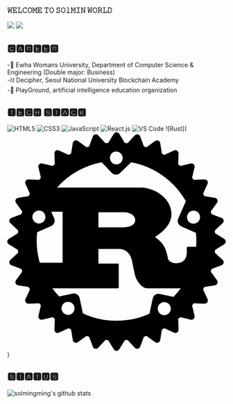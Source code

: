 ### 𝚆𝙴𝙻𝙲𝙾𝙼𝙴 𝚃𝙾 𝚂𝙾𝚕𝙼𝙸𝙽 𝚆𝙾𝚁𝙻𝙳
   
    
    
[![](https://img.shields.io/badge/-@sol_mining9-%231DA1F2?style=flat-square&logo=twitter&logoColor=ffffff)](https://twitter.com/sol_mining9)
[![](https://img.shields.io/badge/-@solmingming-%23181717?style=flat-square&logo=github)](https://github.com/solmingming)

  
  

## 🅲🅰🆁🅴🅴🆁
-🏫 Ewha Womans University, Department of Computer Science & Engineering (Double major: Business)  
-⛓️ Decipher, Seoul National University Blockchain Academy  
-🤖 PlayGround, artificial intelligence education organization  


<!--
[![onetab.group](https://svg.bookmark.style/api?url=https://www.onetab.group&mode=light&style=horizontal)](https://onetab.group)
[![vue-command-palette](https://svg.bookmark.style/api?url=https://github.com/xiaoluoboding/vue-command-palette&mode=dark&style=horizontal)](https://github.com/xiaoluoboding/vue-command-palette)
[![vue-sonner](https://svg.bookmark.style/api?url=https://github.com/xiaoluoboding/vue-sonner&mode=light&style=horizontal)](https://github.com/xiaoluoboding/vue-sonner)
-->

## 🆃🅴🅲🅷 🆂🆃🅰🅲🅺

![HTML5](https://img.shields.io/badge/-HTML5-%23E44D27?style=flat-square&logo=html5&logoColor=ffffff)
![CSS3](https://img.shields.io/badge/-CSS3-%231572B6?style=flat-square&logo=css3)
![JavaScript](https://img.shields.io/badge/-JavaScript-%23F7DF1C?style=flat-square&logo=javascript&logoColor=000000&labelColor=%23F7DF1C&color=%23FFCE5A)
![React.js](https://img.shields.io/badge/-React.js-%23282C34?style=flat-square&logo=react)
![VS Code](https://img.shields.io/badge/-VSCode-%23007ACC?style=flat-square&logo=visual-studio-code)
![Rust](<svg role="img" viewBox="0 0 24 24" xmlns="http://www.w3.org/2000/svg"><title>Rust</title><path d="M23.8346 11.7033l-1.0073-.6236a13.7268 13.7268 0 00-.0283-.2936l.8656-.8069a.3483.3483 0 00-.1154-.578l-1.1066-.414a8.4958 8.4958 0 00-.087-.2856l.6904-.9587a.3462.3462 0 00-.2257-.5446l-1.1663-.1894a9.3574 9.3574 0 00-.1407-.2622l.49-1.0761a.3437.3437 0 00-.0274-.3361.3486.3486 0 00-.3006-.154l-1.1845.0416a6.7444 6.7444 0 00-.1873-.2268l.2723-1.153a.3472.3472 0 00-.417-.4172l-1.1532.2724a14.0183 14.0183 0 00-.2278-.1873l.0415-1.1845a.3442.3442 0 00-.49-.328l-1.076.491c-.0872-.0476-.1742-.0952-.2623-.1407l-.1903-1.1673A.3483.3483 0 0016.256.955l-.9597.6905a8.4867 8.4867 0 00-.2855-.086l-.414-1.1066a.3483.3483 0 00-.5781-.1154l-.8069.8666a9.2936 9.2936 0 00-.2936-.0284L12.2946.1683a.3462.3462 0 00-.5892 0l-.6236 1.0073a13.7383 13.7383 0 00-.2936.0284L9.9803.3374a.3462.3462 0 00-.578.1154l-.4141 1.1065c-.0962.0274-.1903.0567-.2855.086L7.744.955a.3483.3483 0 00-.5447.2258L7.009 2.348a9.3574 9.3574 0 00-.2622.1407l-1.0762-.491a.3462.3462 0 00-.49.328l.0416 1.1845a7.9826 7.9826 0 00-.2278.1873L3.8413 3.425a.3472.3472 0 00-.4171.4171l.2713 1.1531c-.0628.075-.1255.1509-.1863.2268l-1.1845-.0415a.3462.3462 0 00-.328.49l.491 1.0761a9.167 9.167 0 00-.1407.2622l-1.1662.1894a.3483.3483 0 00-.2258.5446l.6904.9587a13.303 13.303 0 00-.087.2855l-1.1065.414a.3483.3483 0 00-.1155.5781l.8656.807a9.2936 9.2936 0 00-.0283.2935l-1.0073.6236a.3442.3442 0 000 .5892l1.0073.6236c.008.0982.0182.1964.0283.2936l-.8656.8079a.3462.3462 0 00.1155.578l1.1065.4141c.0273.0962.0567.1914.087.2855l-.6904.9587a.3452.3452 0 00.2268.5447l1.1662.1893c.0456.088.0922.1751.1408.2622l-.491 1.0762a.3462.3462 0 00.328.49l1.1834-.0415c.0618.0769.1235.1528.1873.2277l-.2713 1.1541a.3462.3462 0 00.4171.4161l1.153-.2713c.075.0638.151.1255.2279.1863l-.0415 1.1845a.3442.3442 0 00.49.327l1.0761-.49c.087.0486.1741.0951.2622.1407l.1903 1.1662a.3483.3483 0 00.5447.2268l.9587-.6904a9.299 9.299 0 00.2855.087l.414 1.1066a.3452.3452 0 00.5781.1154l.8079-.8656c.0972.0111.1954.0203.2936.0294l.6236 1.0073a.3472.3472 0 00.5892 0l.6236-1.0073c.0982-.0091.1964-.0183.2936-.0294l.8069.8656a.3483.3483 0 00.578-.1154l.4141-1.1066a8.4626 8.4626 0 00.2855-.087l.9587.6904a.3452.3452 0 00.5447-.2268l.1903-1.1662c.088-.0456.1751-.0931.2622-.1407l1.0762.49a.3472.3472 0 00.49-.327l-.0415-1.1845a6.7267 6.7267 0 00.2267-.1863l1.1531.2713a.3472.3472 0 00.4171-.416l-.2713-1.1542c.0628-.0749.1255-.1508.1863-.2278l1.1845.0415a.3442.3442 0 00.328-.49l-.49-1.076c.0475-.0872.0951-.1742.1407-.2623l1.1662-.1893a.3483.3483 0 00.2258-.5447l-.6904-.9587.087-.2855 1.1066-.414a.3462.3462 0 00.1154-.5781l-.8656-.8079c.0101-.0972.0202-.1954.0283-.2936l1.0073-.6236a.3442.3442 0 000-.5892zm-6.7413 8.3551a.7138.7138 0 01.2986-1.396.714.714 0 11-.2997 1.396zm-.3422-2.3142a.649.649 0 00-.7715.5l-.3573 1.6685c-1.1035.501-2.3285.7795-3.6193.7795a8.7368 8.7368 0 01-3.6951-.814l-.3574-1.6684a.648.648 0 00-.7714-.499l-1.473.3158a8.7216 8.7216 0 01-.7613-.898h7.1676c.081 0 .1356-.0141.1356-.088v-2.536c0-.074-.0536-.0881-.1356-.0881h-2.0966v-1.6077h2.2677c.2065 0 1.1065.0587 1.394 1.2088.0901.3533.2875 1.5044.4232 1.8729.1346.413.6833 1.2381 1.2685 1.2381h3.5716a.7492.7492 0 00.1296-.0131 8.7874 8.7874 0 01-.8119.9526zM6.8369 20.024a.714.714 0 11-.2997-1.396.714.714 0 01.2997 1.396zM4.1177 8.9972a.7137.7137 0 11-1.304.5791.7137.7137 0 011.304-.579zm-.8352 1.9813l1.5347-.6824a.65.65 0 00.33-.8585l-.3158-.7147h1.2432v5.6025H3.5669a8.7753 8.7753 0 01-.2834-3.348zm6.7343-.5437V8.7836h2.9601c.153 0 1.0792.1772 1.0792.8697 0 .575-.7107.7815-1.2948.7815zm10.7574 1.4862c0 .2187-.008.4363-.0243.651h-.9c-.09 0-.1265.0586-.1265.1477v.413c0 .973-.5487 1.1846-1.0296 1.2382-.4576.0517-.9648-.1913-1.0275-.4717-.2704-1.5186-.7198-1.8436-1.4305-2.4034.8817-.5599 1.799-1.386 1.799-2.4915 0-1.1936-.819-1.9458-1.3769-2.3153-.7825-.5163-1.6491-.6195-1.883-.6195H5.4682a8.7651 8.7651 0 014.907-2.7699l1.0974 1.151a.648.648 0 00.9182.0213l1.227-1.1743a8.7753 8.7753 0 016.0044 4.2762l-.8403 1.8982a.652.652 0 00.33.8585l1.6178.7188c.0283.2875.0425.577.0425.8717zm-9.3006-9.5993a.7128.7128 0 11.984 1.0316.7137.7137 0 01-.984-1.0316zm8.3389 6.71a.7107.7107 0 01.9395-.3625.7137.7137 0 11-.9405.3635z"/></svg>)


<!-- ![TypeScript](https://img.shields.io/badge/-TypeScript-007ACC?style=flat-square&logo=typescript&logoColor=white)
![Vue.js](https://img.shields.io/badge/-Vue.js-%232c3e50?style=flat-square&logo=vuedotjs)
![Nuxt](https://img.shields.io/badge/-Nuxt.js-%23282C34?style=flat-square&logo=nuxtdotjs)
![Next.js](https://img.shields.io/badge/-Next.js-%23000000?style=flat-square&logo=nextdotjs)
![Less](https://img.shields.io/badge/-Less-%231d365d?style=flat-square&logo=less&logoColor=ffffff)
![Sass](https://img.shields.io/badge/-Sass-%23CC6699?style=flat-square&logo=sass&logoColor=ffffff)
![Stylus](https://img.shields.io/badge/-Stylus-%23333333?style=flat-square&logo=stylus)
![TailwindCSS](https://img.shields.io/badge/-TailwindCSS-%231a202c?style=flat-square&logo=tailwind-css)
![UnoCSS](https://img.shields.io/badge/-UnoCSS-%23333333?style=flat-square&logo=unocss)
![WindiCSS](https://img.shields.io/badge/-WindiCSS-%23000000?style=flat-square&logo=tailwind-css&&logoColor=48B0F1)
![Webpack](https://img.shields.io/badge/-Webpack-%232C3A42?style=flat-square&logo=webpack)
![Rollup](https://img.shields.io/badge/-Rollup-%23EC4A3F?style=flat-square&logo=rollupdotjs&logoColor=ffffff)
![Vite](https://img.shields.io/badge/-Vite-%23646CFF?style=flat-square&logo=vite&logoColor=ffffff)
![ESlint](https://img.shields.io/badge/-ESLint-%234B32C3?style=flat-square&logo=eslint)
![Prettier](https://img.shields.io/badge/-Prettier-%23F7B93E?style=flat-square&logo=prettier&logoColor=ffffff)
![Git](https://img.shields.io/badge/-Git-%23F05032?style=flat-square&logo=git&logoColor=%23ffffff)
![GitLab](https://img.shields.io/badge/-GitLab-FCA121?style=flat-square&logo=gitlab)
![Netlify](https://img.shields.io/badge/-Netlify-%2300C7B7?style=flat-square&logo=netlify&logoColor=ffffff)
![Vercel](https://img.shields.io/badge/-Vercel-%23ffffff?style=flat-square&logo=vercel&logoColor=000000)
![Railway](https://img.shields.io/badge/-Railway-%230B0D0E?style=flat-square&logo=railway)
![Render](https://img.shields.io/badge/-Render-%2346E3B7?style=flat-square&logo=render&logoColor=ffffff) -->


## 🆂🆃🅰🆃🆄🆂

![solmingming's github stats](https://github-readme-stats.vercel.app/api?username=solmingming&show_icons=true&theme=dracula)

<!--
Here are some ideas to get you started:
#information
- 🔭 I’m currently working on EWHA WOMANS UNIVERSITY
- 🌱 I’m currently learning ...
- 👯 I’m looking to collaborate on ...
- 🤔 I’m looking for help with ...
- 💬 Ask me about ...
- 📫 How to reach me: ...
- 😄 Pronouns: ...
- ⚡ Fun fact: ...
-->

